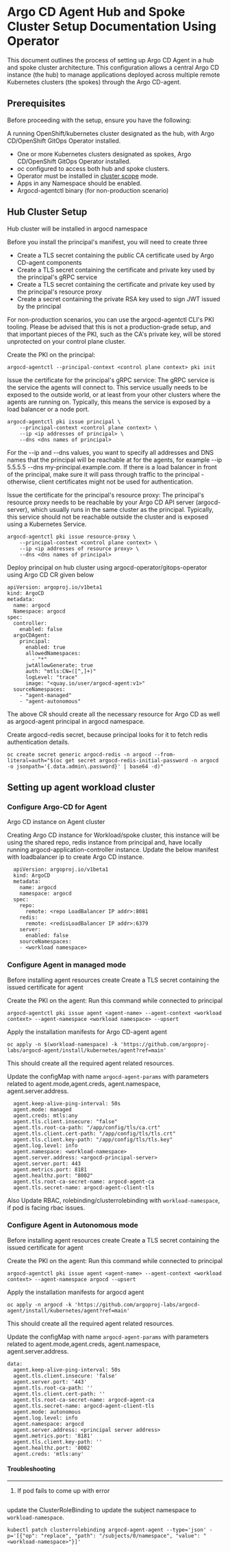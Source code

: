 # Argo CD Agent Hub and Spoke Cluster Setup Documentation Using Operator
This document outlines the process of setting up Argo CD Agent in a hub and spoke cluster architecture. This configuration allows a central Argo CD instance (the hub) to manage applications deployed across multiple remote Kubernetes clusters (the spokes) through the Argo CD-agent.
## Prerequisites
Before proceeding with the setup, ensure you have the following:

A running OpenShift/kubernetes cluster designated as the hub, with Argo CD/OpenShift GitOps Operator installed.

- One or more Kubernetes clusters designated as spokes, Argo CD/OpenShift GitOps Operator installed.
- oc configured to access both hub and spoke clusters.
- Operator must be installed in [cluster scope](https://argocd-operator.readthedocs.io/en/stable/usage/basics/#cluster-scoped-instance) mode.
- Apps in any Namespace should be enabled.
- Argocd-agentctl binary (for non-production scenario)


## Hub Cluster Setup

Hub cluster will be installed in argocd namespace

Before you install the principal's manifest, you will need to create three
- Create a TLS secret containing the public CA certificate used by Argo CD-agent components
- Create a TLS secret containing the certificate and private key used by the principal's gRPC service
- Create a TLS secret containing the certificate and private key used by the principal's resource proxy
- Create a secret containing the private RSA key used to sign JWT issued by the principal

For non-production scenarios, you can use the argocd-agentctl CLI's PKI tooling. Please be advised that this is not a production-grade setup, and that important pieces of the PKI, such as the CA's private key, will be stored unprotected on your control plane cluster.

Create the PKI on the principal:

```
argocd-agentctl --principal-context <control plane context> pki init
```

Issue the certificate for the principal's gRPC service:
The gRPC service is the service the agents will connect to. This service usually needs to be exposed to the outside world, or at least from your other clusters where the agents are running on. Typically, this means the service is exposed by a load balancer or a node port.

```
argocd-agentctl pki issue principal \
    --principal-context <control plane context> \
    --ip <ip addresses of principal> \
    --dns <dns names of principal>
```

For the --ip and --dns values, you want to specify all addresses and DNS names that the principal will be reachable at for the agents, for example --ip 5.5.5.5 --dns my-principal.example.com. If there is a load balancer in front of the principal, make sure it will pass through traffic to the principal - otherwise, client certificates might not be used for authentication.

Issue the certificate for the principal's resource proxy:
The principal's resource proxy needs to be reachable by your Argo CD API server (argocd-server), which usually runs in the same cluster as the principal. Typically, this service should not be reachable outside the cluster and is exposed using a Kubernetes Service.

```
argocd-agentctl pki issue resource-proxy \
    --principal-context <control plane context> \
    --ip <ip addresses of resource proxy> \
    --dns <dns names of principal>
```

Deploy principal on hub cluster using argocd-operator/gitops-operator using Argo CD CR given below

```
apiVersion: argoproj.io/v1beta1
kind: ArgoCD
metadata:
  name: argocd
  Namespace: argocd
spec:
  controller:
    enabled: false
  argoCDAgent:
    principal:
      enabled: true
      allowedNamespaces: 
        - "*"
      jwtAllowGenerate: true
      auth: "mtls:CN=([^,]+)"
      logLevel: "trace"
      image: "<quay.io/user/argocd-agent:v1>"
  sourceNamespaces:
    - "agent-managed"
    - "agent-autonomous"  					
```

The above CR should create all the necessary resource for Argo CD as well as argocd-agent principal in argocd namespace.

Create argocd-redis secret, because principal looks for it to fetch redis authentication details.

```
oc create secret generic argocd-redis -n argocd --from-literal=auth="$(oc get secret argocd-redis-initial-password -n argocd -o jsonpath='{.data.admin\.password}' | base64 -d)"
```

## Setting up agent workload cluster 

### Configure Argo-CD for Agent 
 
Argo CD instance on Agent cluster

Creating Argo CD instance for Workload/spoke cluster, this instance will be using the shared repo, redis instance from principal and, have locally running argocd-application-controller instance.
Update the below manifest with loadbalancer ip to create Argo CD instance. 
```
  apiVersion: argoproj.io/v1beta1
  kind: ArgoCD
  metadata:
    name: argocd
    namespace: argocd
  spec:
    repo:
      remote: <repo LoadBalancer IP addr>:8081
    redis:
      remote: <redisLoadBalancer IP addr>:6379
    server:
      enabled: false
    sourceNamespaces:
    - <workload namespace>
```

### Configure Agent in managed mode

Before installing agent resources create 
Create a TLS secret containing the issued certificate for agent

Create the PKI on the agent:
Run this command while connected to principal
```
argocd-agentctl pki issue agent <agent-name> --agent-context <workload context> --agent-namespace <workload namespace> --upsert
```

Apply the installation manifests for Argo CD-agent agent
```
oc apply -n $(workload-namespace) -k 'https://github.com/argoproj-labs/argocd-agent/install/kubernetes/agent?ref=main'
```
This should create all the required agent related resources.

Update the configMap with name `argocd-agent-params`  with parameters related to agent.mode,agent.creds, agent.namespace, agent.server.address.	
```
  agent.keep-alive-ping-interval: 50s
  agent.mode: managed
  agent.creds: mtls:any
  agent.tls.client.insecure: "false"
  agent.tls.root-ca-path: "/app/config/tls/ca.crt"
  agent.tls.client.cert-path: "/app/config/tls/tls.crt"
  agent.tls.client.key-path: "/app/config/tls/tls.key"
  agent.log.level: info
  agent.namespace: <workload-namespace>
  agent.server.address: <argocd-principal-server>
  agent.server.port: 443
  agent.metrics.port: 8181
  agent.healthz.port: "8002"
  agent.tls.root-ca-secret-name: argocd-agent-ca
  agent.tls.secret-name: argocd-agent-client-tls
```
Also Update RBAC, rolebinding/clusterrolebinding with `workload-namespace`, if pod is facing rbac issues. 



### Configure Agent in Autonomous mode

Before installing agent resources create 
Create a TLS secret containing the issued certificate for agent

Create the PKI on the agent:
Run this command while connected to principal
```
argocd-agentctl pki issue agent <agent-name> --agent-context <workload context> --agent-namespace argocd --upsert
```

Apply the installation manifests for argocd agent
```
oc apply -n argocd -k 'https://github.com/argoproj-labs/argocd-agent/install/kubernetes/agent?ref=main'
```
This should create all the required agent related resources.

Update the configMap with name `argocd-agent-params`  with parameters related to agent.mode,agent.creds, agent.namespace, agent.server.address.
```
data:
  agent.keep-alive-ping-interval: 50s
  agent.tls.client.insecure: 'false' 
  agent.server.port: '443'
  agent.tls.root-ca-path: ''
  agent.tls.client.cert-path: ''
  agent.tls.root-ca-secret-name: argocd-agent-ca
  agent.tls.secret-name: argocd-agent-client-tls
  agent.mode: autonomous
  agent.log.level: info
  agent.namespace: argocd
  agent.server.address: <principal server address>
  agent.metrics.port: '8181'
  agent.tls.client.key-path: ''
  agent.healthz.port: '8002'
  agent.creds: 'mtls:any'
```


#### Troubleshooting 
___

1. If pod fails to come up with error
```
```

update the ClusterRoleBinding to update the subject namespace to `workload-namespace`.

```
kubectl patch clusterrolebinding argocd-agent-agent --type='json' -p='[{"op": "replace", "path": "/subjects/0/namespace", "value": "<workload-namespace>"}]'
```
